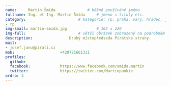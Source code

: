 ```yaml
---
name:     Martin Šmída      		# běžně používáné jméno
fullname: Ing. et Ing. Martin Šmída  	# jméno s tituly etc.
category:                 		# kategorie: rp, praha, vary, hradec, jmk, senat
- rp
img-small: martin-smida.jpg             # 165 x 220
img-full:                 		# větší obrázek zobrazený na podrobném profilu
description: 				Druhý místopředseda Pirátské strany.             		# kratký popis, max 160 znaků
mail:
- josef.janu@pirati.cz
mob:					+420721661311
profiles:
  github:
  facebook:				https://www.facebook.com/smida.martin
  twitter:				https://twitter.com/Martinpunkie
ordrp: 3
---
```

